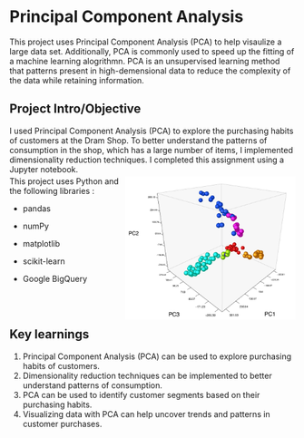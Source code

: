 # Principal Component Analysis
This project uses Principal Component Analysis (PCA) to help visaulize a large data set. Additionally, PCA is commonly used to speed up the fitting of a machine learning alogrithmn. PCA is an unsupervised learning method that patterns present in high-demensional data to reduce the complexity of the data while retaining information.



## Project Intro/Objective

I used Principal Component Analysis (PCA) to explore the purchasing habits of customers at the Dram Shop. To better understand the patterns of consumption in the shop, which has a large number of items, I implemented dimensionality reduction techniques. I completed this assignment using a Jupyter notebook.


<div style="margin-top: -10px;"><img src="example.png" width="300" img align="right"></div>


This project uses Python and the following libraries :

* pandas

* numPy

* matplotlib

* scikit-learn 

* Google BigQuery 



</br>
</br>



## Key learnings
1. Principal Component Analysis (PCA) can be used to explore purchasing habits of customers.
2. Dimensionality reduction techniques can be implemented to better understand patterns of consumption.
3. PCA can be used to identify customer segments based on their purchasing habits.
4. Visualizing data with PCA can help uncover trends and patterns in customer purchases. 